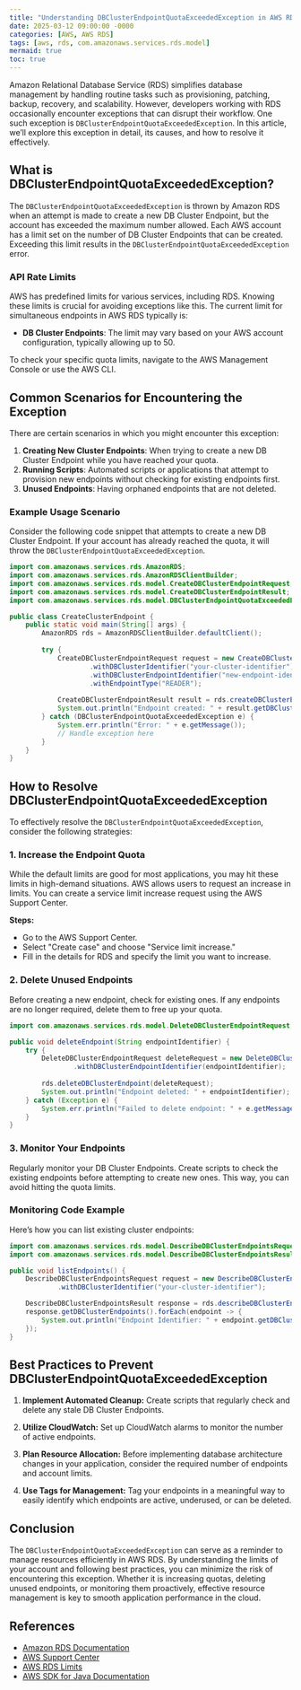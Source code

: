 ```yaml
---
title: "Understanding DBClusterEndpointQuotaExceededException in AWS RDS"
date: 2025-03-12 09:00:00 -0000
categories: [AWS, AWS RDS]
tags: [aws, rds, com.amazonaws.services.rds.model]
mermaid: true
toc: true
---
```



Amazon Relational Database Service (RDS) simplifies database management by handling routine tasks such as provisioning, patching, backup, recovery, and scalability. However, developers working with RDS occasionally encounter exceptions that can disrupt their workflow. One such exception is `DBClusterEndpointQuotaExceededException`. In this article, we’ll explore this exception in detail, its causes, and how to resolve it effectively.

## What is DBClusterEndpointQuotaExceededException?

The `DBClusterEndpointQuotaExceededException` is thrown by Amazon RDS when an attempt is made to create a new DB Cluster Endpoint, but the account has exceeded the maximum number allowed. Each AWS account has a limit set on the number of DB Cluster Endpoints that can be created. Exceeding this limit results in the `DBClusterEndpointQuotaExceededException` error.

### API Rate Limits

AWS has predefined limits for various services, including RDS. Knowing these limits is crucial for avoiding exceptions like this. The current limit for simultaneous endpoints in AWS RDS typically is:

- **DB Cluster Endpoints**: The limit may vary based on your AWS account configuration, typically allowing up to 50.

To check your specific quota limits, navigate to the AWS Management Console or use the AWS CLI.

## Common Scenarios for Encountering the Exception

There are certain scenarios in which you might encounter this exception:

1. **Creating New Cluster Endpoints**: When trying to create a new DB Cluster Endpoint while you have reached your quota.
2. **Running Scripts**: Automated scripts or applications that attempt to provision new endpoints without checking for existing endpoints first.
3. **Unused Endpoints**: Having orphaned endpoints that are not deleted.

### Example Usage Scenario

Consider the following code snippet that attempts to create a new DB Cluster Endpoint. If your account has already reached the quota, it will throw the `DBClusterEndpointQuotaExceededException`.

```java
import com.amazonaws.services.rds.AmazonRDS;
import com.amazonaws.services.rds.AmazonRDSClientBuilder;
import com.amazonaws.services.rds.model.CreateDBClusterEndpointRequest;
import com.amazonaws.services.rds.model.CreateDBClusterEndpointResult;
import com.amazonaws.services.rds.model.DBClusterEndpointQuotaExceededException;

public class CreateClusterEndpoint {
    public static void main(String[] args) {
        AmazonRDS rds = AmazonRDSClientBuilder.defaultClient();
        
        try {
            CreateDBClusterEndpointRequest request = new CreateDBClusterEndpointRequest()
                    .withDBClusterIdentifier("your-cluster-identifier")
                    .withDBClusterEndpointIdentifier("new-endpoint-identifier")
                    .withEndpointType("READER");
            
            CreateDBClusterEndpointResult result = rds.createDBClusterEndpoint(request);
            System.out.println("Endpoint created: " + result.getDBClusterEndpointIdentifier());
        } catch (DBClusterEndpointQuotaExceededException e) {
            System.err.println("Error: " + e.getMessage());
            // Handle exception here
        } 
    }
}
```

## How to Resolve DBClusterEndpointQuotaExceededException

To effectively resolve the `DBClusterEndpointQuotaExceededException`, consider the following strategies:

### 1. Increase the Endpoint Quota

While the default limits are good for most applications, you may hit these limits in high-demand situations. AWS allows users to request an increase in limits. You can create a service limit increase request using the AWS Support Center.

**Steps:**
- Go to the AWS Support Center.
- Select "Create case" and choose "Service limit increase."
- Fill in the details for RDS and specify the limit you want to increase.

### 2. Delete Unused Endpoints

Before creating a new endpoint, check for existing ones. If any endpoints are no longer required, delete them to free up your quota.

```java
import com.amazonaws.services.rds.model.DeleteDBClusterEndpointRequest;

public void deleteEndpoint(String endpointIdentifier) {
    try {
        DeleteDBClusterEndpointRequest deleteRequest = new DeleteDBClusterEndpointRequest()
                .withDBClusterEndpointIdentifier(endpointIdentifier);
        
        rds.deleteDBClusterEndpoint(deleteRequest);
        System.out.println("Endpoint deleted: " + endpointIdentifier);
    } catch (Exception e) {
        System.err.println("Failed to delete endpoint: " + e.getMessage());
    }
}
```

### 3. Monitor Your Endpoints

Regularly monitor your DB Cluster Endpoints. Create scripts to check the existing endpoints before attempting to create new ones. This way, you can avoid hitting the quota limits.

### Monitoring Code Example

Here’s how you can list existing cluster endpoints:

```java
import com.amazonaws.services.rds.model.DescribeDBClusterEndpointsRequest;
import com.amazonaws.services.rds.model.DescribeDBClusterEndpointsResult;

public void listEndpoints() {
    DescribeDBClusterEndpointsRequest request = new DescribeDBClusterEndpointsRequest()
            .withDBClusterIdentifier("your-cluster-identifier");

    DescribeDBClusterEndpointsResult response = rds.describeDBClusterEndpoints(request);
    response.getDBClusterEndpoints().forEach(endpoint -> {
        System.out.println("Endpoint Identifier: " + endpoint.getDBClusterEndpointIdentifier());
    });
}
```

## Best Practices to Prevent DBClusterEndpointQuotaExceededException

1. **Implement Automated Cleanup:** Create scripts that regularly check and delete any stale DB Cluster Endpoints.
  
2. **Utilize CloudWatch:** Set up CloudWatch alarms to monitor the number of active endpoints.
  
3. **Plan Resource Allocation:** Before implementing database architecture changes in your application, consider the required number of endpoints and account limits.

4. **Use Tags for Management:** Tag your endpoints in a meaningful way to easily identify which endpoints are active, underused, or can be deleted.

## Conclusion

The `DBClusterEndpointQuotaExceededException` can serve as a reminder to manage resources efficiently in AWS RDS. By understanding the limits of your account and following best practices, you can minimize the risk of encountering this exception. Whether it is increasing quotas, deleting unused endpoints, or monitoring them proactively, effective resource management is key to smooth application performance in the cloud.

## References

- [Amazon RDS Documentation](https://docs.aws.amazon.com/AmazonRDS/latest/UserGuide/CHAP_GettingStarted.html)
- [AWS Support Center](https://aws.amazon.com/support)
- [AWS RDS Limits](https://docs.aws.amazon.com/AmazonRDS/latest/UserGuide/Concepts.MaxResources.html)
- [AWS SDK for Java Documentation](https://docs.aws.amazon.com/sdk-for-java/latest/developer-guide/home.html)